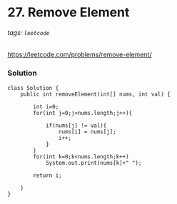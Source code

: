 # 27. Remove Element
###### tags: `leetcode`
https://leetcode.com/problems/remove-element/
### Solution
```java=
class Solution {
    public int removeElement(int[] nums, int val) {
        
        int i=0;
        for(int j=0;j<nums.length;j++){
        
            if(nums[j] != val){
                nums[i] = nums[j];
                i++;
            }
        }     
        for(int k=0;k<nums.length;k++)
            System.out.print(nums[k]+" ");
    
        return i;

    }
}
```